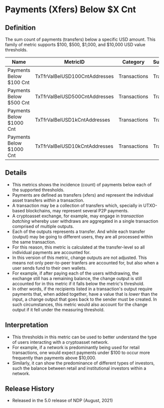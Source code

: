 # Payments (Xfers) Below $X Cnt

## Definition

The sum count of payments (transfers) below a specific USD amount. This family of metric supports $100, $500, $1,000, and $10,000 USD value thresholds.

| Name                     | MetricID                      | Category     | Subcategory  | Type | Unit | Interval |
| ------------------------ | ----------------------------- | ------------ | ------------ | ---- | ---- | -------- |
| Payments Below $100 Cnt  | TxTfrValBelUSD100CntAddresses | Transactions | Transactions | Sum  | Txs  | 1d       |
| Payments Below $500 Cnt  | TxTfrValBelUSD500CntAddresses | Transactions | Transactions | Sum  | Txs  | 1d       |
| Payments Below $1000 Cnt | TxTfrValBelUSD1kCntAddresses  | Transactions | Transactions | Sum  | Txs  | 1d       |
| Payments Below $1000 Cnt | TxTfrValBelUSD10kCntAddresses | Transactions | Transactions | Sum  | Txs  | 1d       |

## Details

* This metrics shows the incidence (count) of payments below each of the supported thresholds.
* Payments are defined as transfers (xfers) and represent the individual asset transfers _within_ a transaction.
* A transaction may be a collection of transfers which, specially in UTXO-based blockchains, may represent several P2P payments.&#x20;
* A cryptoasset exchange, for example, may engage in _transaction batching_ whereby user withdraws are aggregated in a single transaction comprised of multiple outputs.&#x20;
* Each of the outputs represents a transfer. And while each transfer (output) may be going to different users, they are all processed within the same transaction.
* For this reason, this metric is calculated at the transfer-level so all individual payments are accounted for.
* In this version of this metric, change outputs are not adjusted. This means not only peer-to-peer tranfers are accounted for, but also when a user sends fund to their own wallets.
* For example, if after paying each of the users withdrawing, the exchange still has a remaining balance, the change output is still accounted for in this metric if it falls below the metric's threshold.
* In other words, if the recipients listed in a transaction's output require payments that, when added together, have a value that is _lower_ than the input, a change output that goes back to the sender must be created. In such circumstances, this metric would also account for the change output if it fell under the measuring threshold.

## Interpretation

* This thresholds in this metric can be used to better understand the type of users interacting with a cryptoasset network.
* For example, if a network is predominantly being used for retail transactions, one would expect payments under $100 to occur more frequently than payments above $10,000.
* Similarly, it can show the predominance of different types of investors, such the balance between retail and institutional investors within a network.&#x20;

## Release History

* Released in the 5.0 release of NDP (August, 2021)

